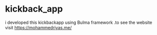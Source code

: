 # kickback_app
i developed this kickbackapp using  Bulma framework .to see the website visit https://mohammedriyas.me/
